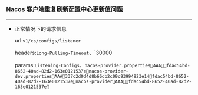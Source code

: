 ### Nacos 客户端重复刷新配置中心更新值问题

---

* 正常情况下的请求信息

   url:`v1/cs/configs/listener`

  headers:`Long-Pulling-Timeout`、`30000

  params:`Listening-Configs`、`nacos-provider.propertiesAAAfdac54bd-8652-40ad-82d2-163e0121537enacos-provider-dev.propertiesAAA337c2d0d4d8b66db2c09c93994923e14fdac54bd-8652-40ad-82d2-163e0121537enacos-providerAAAfdac54bd-8652-40ad-82d2-163e0121537e`

